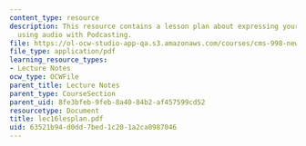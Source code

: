 ```yaml
---
content_type: resource
description: This resource contains a lesson plan about expressing yourself online
  using audio with Podcasting.
file: https://ol-ocw-studio-app-qa.s3.amazonaws.com/courses/cms-998-new-media-literacies-spring-2007/63521b94d0dd7bed1c201a2ca0987046_lec16lesplan.pdf
file_type: application/pdf
learning_resource_types:
- Lecture Notes
ocw_type: OCWFile
parent_title: Lecture Notes
parent_type: CourseSection
parent_uid: 8fe3bfeb-9feb-8a40-84b2-af457599cd52
resourcetype: Document
title: lec16lesplan.pdf
uid: 63521b94-d0dd-7bed-1c20-1a2ca0987046
---
```


